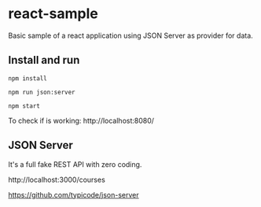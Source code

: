 # react-sample
Basic sample of a react application using JSON Server as provider for data. 

## Install and run
```
npm install

npm run json:server

npm start
```
To check if is working:
http://localhost:8080/


## JSON Server

It's a full fake REST API with zero coding. 

http://localhost:3000/courses

https://github.com/typicode/json-server


